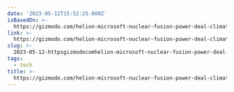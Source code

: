 ```yaml
---
date: '2023-05-12T15:52:25.000Z'
isBasedOn: >-
  https://gizmodo.com/helion-microsoft-nuclear-fusion-power-deal-climate-1850429130
link: >-
  https://gizmodo.com/helion-microsoft-nuclear-fusion-power-deal-climate-1850429130
slug: >-
  2023-05-12-httpsgizmodocomhelion-microsoft-nuclear-fusion-power-deal-climate-1850429130
tags:
  - tech
title: >-
  https://gizmodo.com/helion-microsoft-nuclear-fusion-power-deal-climate-1850429130
---
```


